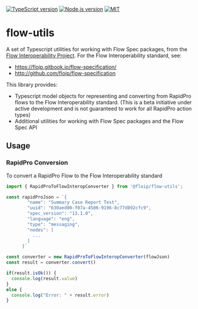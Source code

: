 [![TypeScript version][ts-badge]][typescript-38]
[![Node.js version][nodejs-badge]][nodejs]
[![MIT][license-badge]][LICENSE]

# flow-utils

A set of Typescript utilities for working with Flow Spec packages, from the [Flow Interoperability Project](https://flowinterop.org).
For the Flow Interoperability standard, see:

+ https://floip.gitbook.io/flow-specification/
+ http://github.com/floip/flow-specification

This library provides:

+ Typescript model objects for representing and converting from RapidPro flows to the Flow Interoperability standard. (This is a beta initiative under active development and is not guaranteed to work for all RapidPro action types)
+ Additional utilities for working with Flow Spec packages and the Flow Spec API

## Usage

### RapidPro Conversion

To convert a RapidPro Flow to the Flow Interoperability standard

```javascript
import { RapidProToFlowInteropConverter } from '@floip/flow-utils';

const rapidProJson = `{
        "name": "Summary Case Report Test",
        "uuid": "630aed00-f07a-4506-9196-8c77d892cfc9",
        "spec_version": "13.1.0",
        "language": "eng",
        "type": "messaging",
        "nodes": [
          ...
        ]
      }`

const converter = new RapidProToFlowInteropConverter(flowJson)
const result = converter.convert()

if(result.isOk()) {
  console.log(result.value)
}
else {
  console.log("Error: " + result.error)
}
```


[ts-badge]: https://img.shields.io/badge/TypeScript-3.8-blue.svg
[nodejs-badge]: https://img.shields.io/badge/Node.js->=%2012.13-blue.svg
[nodejs]: https://nodejs.org/dist/latest-v12.x/docs/api/
[typescript]: https://www.typescriptlang.org/
[typescript-38]: https://www.typescriptlang.org/docs/handbook/release-notes/typescript-3-8.html
[license-badge]: https://img.shields.io/badge/license-MIT-blue.svg
[license]: https://github.com/FLOIP/flow-results-utils-ts/blob/master/LICENSE
[jest]: https://facebook.github.io/jest/
[eslint]: https://github.com/eslint/eslint
